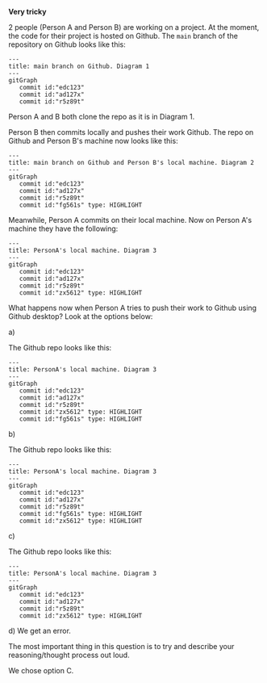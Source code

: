 **Very tricky**

2 people (Person A and Person B) are working on a project.
At the moment, the code for their project is hosted on Github.
The `main` branch of the repository on Github looks like this:

```mermaid
---
title: main branch on Github. Diagram 1
---
gitGraph
   commit id:"edc123"
   commit id:"ad127x"
   commit id:"r5z89t"
```

Person A and B both clone the repo as it is in Diagram 1.

Person B then commits locally and pushes their work Github. The repo on Github and Person B's machine now looks like this:

```mermaid
---
title: main branch on Github and Person B's local machine. Diagram 2
---
gitGraph
   commit id:"edc123"
   commit id:"ad127x"
   commit id:"r5z89t"
   commit id:"fg561s" type: HIGHLIGHT
```

Meanwhile, Person A commits on their local machine. Now on Person A's machine they have the following:

```mermaid
---
title: PersonA's local machine. Diagram 3
---
gitGraph
   commit id:"edc123"
   commit id:"ad127x"
   commit id:"r5z89t"
   commit id:"zx5612" type: HIGHLIGHT
```

What happens now when Person A tries to push their work to Github using Github desktop? Look at the options below:

a)

The Github repo looks like this:

```mermaid
---
title: PersonA's local machine. Diagram 3
---
gitGraph
   commit id:"edc123"
   commit id:"ad127x"
   commit id:"r5z89t"
   commit id:"zx5612" type: HIGHLIGHT
   commit id:"fg561s" type: HIGHLIGHT
```

b)

The Github repo looks like this:

```mermaid
---
title: PersonA's local machine. Diagram 3
---
gitGraph
   commit id:"edc123"
   commit id:"ad127x"
   commit id:"r5z89t"
   commit id:"fg561s" type: HIGHLIGHT
   commit id:"zx5612" type: HIGHLIGHT
```

c)

The Github repo looks like this:

```mermaid
---
title: PersonA's local machine. Diagram 3
---
gitGraph
   commit id:"edc123"
   commit id:"ad127x"
   commit id:"r5z89t"
   commit id:"zx5612" type: HIGHLIGHT
```

d) We get an error.

The most important thing in this question is to try and describe your reasoning/thought process out loud.

We chose option C.
